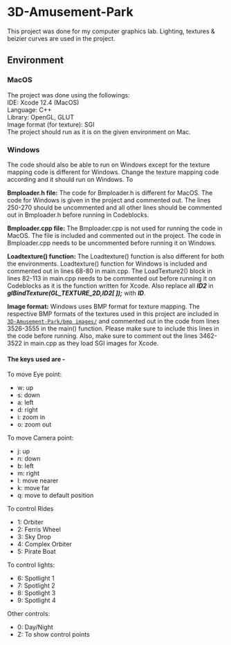 # 3D-Amusement-Park
This project was done for my computer graphics lab. Lighting, textures &amp; beizier curves are used in the project.

## Environment

### MacOS
The project was done using the followings: <br>
IDE: Xcode 12.4 (MacOS) <br>
Language: C++  <br>
Library: OpenGL, GLUT <br>
Image format (for texture): SGI <br>
The project should run as it is on the given environment on Mac.

### Windows
The code should also be able to run on Windows except for the texture mapping code is different for Windows. Change the texture mapping code according and it should run on Windows. To

**Bmploader.h file:** The code for Bmploader.h is different for MacOS. The code for Windows is given in the project and commented out. The lines 250-270 should be uncommented and all other lines should be commented out in Bmploader.h before running in Codeblocks.

**Bmploader.cpp file:** The Bmploader.cpp is not used for running the code in MacOS. The file is included and commented out in the project. The code in Bmploader.cpp needs to be uncommented before running it on Windows.

**Loadtexture() function:** The Loadtexture() function is also different for both the environments. Loadtexture() function for Windows is included and commented out in lines 68-80 in main.cpp. The LoadTexture2() block in lines 82-113 in main.cpp needs to be commented out before running it on Codeblocks as it is the function written for Xcode. Also replace all ***ID2*** in ***glBindTexture(GL_TEXTURE_2D,ID2[ ]);*** with ***ID***.

**Image format:** Windows uses BMP format for texture mapping. The respective BMP formats of the textures used in this project are included in [`3D-Amusement-Park/bmp images/`](#) and commented out in the code from lines 3526-3555 in the main() function. Please make sure to include this lines in the code before running. Also, make sure to comment out the lines 3462-3522 in main.cpp as they load SGI images for Xcode.

#### The keys used are -  

To move Eye point:
* w: up
* s: down
* a: left
* d: right
* i: zoom in
* o: zoom out
   
To move Camera point:
* j: up
* n: down
* b: left
* m: right
* l: move nearer
* k: move far
* q: move to default position

To control Rides
* 1: Orbiter
* 2: Ferris Wheel
* 3: Sky Drop
* 4: Complex Orbiter
* 5: Pirate Boat

To control lights:
* 6: Spotlight 1
* 7: Spotlight 2
* 8: Spotlight 3
* 9: Spotlight 4

Other controls:
* 0: Day/Night
* Z: To show control points
    
